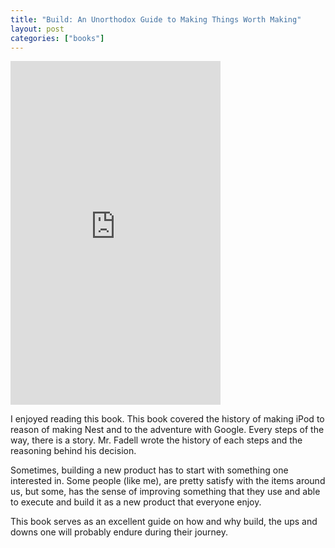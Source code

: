```yaml
---
title: "Build: An Unorthodox Guide to Making Things Worth Making"
layout: post
categories: ["books"]
---
```

<iframe type="text/html" sandbox="allow-scripts allow-same-origin allow-popups" width="336" height="550" frameborder="0" allowfullscreen style="max-width:100%" src="https://read.amazon.com/kp/card?asin=B09BNJ6GBV&preview=inline&linkCode=kpe&ref_=cm_sw_r_kb_dp_YWPDKEBYKMVDWA0D25TQ" ></iframe>

I enjoyed reading this book. This book covered the history of making iPod to reason of making Nest and to the adventure with Google. Every steps of the way, there is a story. Mr. Fadell wrote the history of each steps and the reasoning behind his decision. 

Sometimes, building a new product has to start with something one interested in. Some people (like me), are pretty satisfy with the items around us, but some, has the sense of improving something that they use and able to execute and build it as a new product that everyone enjoy. 

This book serves as an excellent guide on how and why build, the ups and downs one will probably endure during their journey. 
